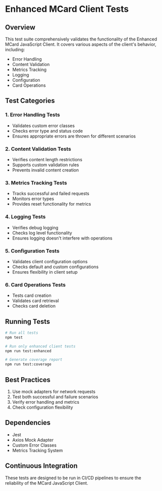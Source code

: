 # Enhanced MCard Client Tests

## Overview

This test suite comprehensively validates the functionality of the Enhanced MCard JavaScript Client. It covers various aspects of the client's behavior, including:

- Error Handling
- Content Validation
- Metrics Tracking
- Logging
- Configuration
- Card Operations

## Test Categories

### 1. Error Handling Tests
- Validates custom error classes
- Checks error type and status code
- Ensures appropriate errors are thrown for different scenarios

### 2. Content Validation Tests
- Verifies content length restrictions
- Supports custom validation rules
- Prevents invalid content creation

### 3. Metrics Tracking Tests
- Tracks successful and failed requests
- Monitors error types
- Provides reset functionality for metrics

### 4. Logging Tests
- Verifies debug logging
- Checks log level functionality
- Ensures logging doesn't interfere with operations

### 5. Configuration Tests
- Validates client configuration options
- Checks default and custom configurations
- Ensures flexibility in client setup

### 6. Card Operations Tests
- Tests card creation
- Validates card retrieval
- Checks card deletion

## Running Tests

```bash
# Run all tests
npm test

# Run only enhanced client tests
npm run test:enhanced

# Generate coverage report
npm run test:coverage
```

## Best Practices

1. Use mock adapters for network requests
2. Test both successful and failure scenarios
3. Verify error handling and metrics
4. Check configuration flexibility

## Dependencies

- Jest
- Axios Mock Adapter
- Custom Error Classes
- Metrics Tracking System

## Continuous Integration

These tests are designed to be run in CI/CD pipelines to ensure the reliability of the MCard JavaScript Client.
